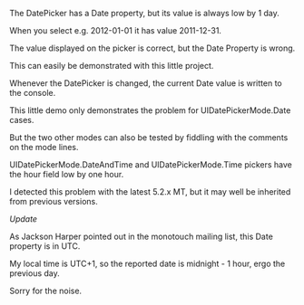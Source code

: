 The DatePicker has a Date property, but its value is always low by 1 day.

When you select e.g. 2012-01-01 it has value 2011-12-31.

The value displayed on the picker is correct, but the Date Property is wrong.

This can easily be demonstrated with this little project.

Whenever the DatePicker is changed, the current Date value is written to the console.

This little demo only demonstrates the problem for UIDatePickerMode.Date cases.

But the two other modes can also be tested by fiddling with the comments on the mode lines.

UIDatePickerMode.DateAndTime and UIDatePickerMode.Time pickers have the hour field low by one hour.

I detected this problem with the latest 5.2.x MT, but it may well be inherited from previous versions.


_Update_

As Jackson Harper pointed out in the monotouch mailing list, this Date property
is in UTC.

My local time is UTC+1, so the reported date is midnight - 1 hour, ergo the
previous day.

Sorry for the noise.